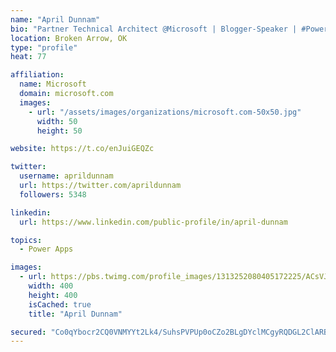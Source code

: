 ```yaml
---
name: "April Dunnam"
bio: "Partner Technical Architect @Microsoft | Blogger-Speaker | #PowerApps, #PowerAutomate, #Office365, #SharePoint | #WIT | #Karaoke Queen"
location: Broken Arrow, OK
type: "profile"
heat: 77

affiliation:
  name: Microsoft
  domain: microsoft.com
  images:
    - url: "/assets/images/organizations/microsoft.com-50x50.jpg"
      width: 50
      height: 50

website: https://t.co/enJuiGEQZc

twitter:
  username: aprildunnam
  url: https://twitter.com/aprildunnam
  followers: 5348

linkedin:
  url: https://www.linkedin.com/public-profile/in/april-dunnam

topics:
  - Power Apps

images:
  - url: https://pbs.twimg.com/profile_images/1313252080405172225/ACsVJFqU_400x400.jpg
    width: 400
    height: 400
    isCached: true
    title: "April Dunnam"

secured: "Co0qYbocr2CQ0VNMYYt2Lk4/SuhsPVPUp0oCZo2BLgDYclMCgyRQDGL2ClARBdibRWDOisM1ZMnAzppM5+R9SACeEB2FV2olBPWn2NbVpXk8H9usJR7PHzjIN6QhSr+N8wMT7psGvq/Ef1bv5/pEU+UbL4DmF2FoONxbQaQlNt95EwyjQIBEl0lr4e8A2tOiuJXuR0zS4WOkvyJc83UsL428NYGZimovO9fnptyikmkB9+ZdDXaaTlUS1N4ew1paeaYQ7bdzZIfrfqPejhMyVX6RjS+eNoj/kdc64R8P1Tj6DDDm8UHAz1dvq8UA3WPBzl+AhdzRPKVkHUPYtaMcQP7K9MZLI4cSgEuAuia5IVdJEFa1WVQe2FcFuUGeoX0KkMwj/lBwzip5cbEXyFz3Fm+zHivr9IuOVIthzsufW0I=;/5Nv4pEV2hWPtEebolW3rQ=="
---
```


